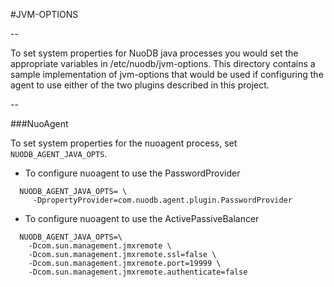 #JVM-OPTIONS

--

To set system properties for NuoDB java processes you would set the appropriate variables in /etc/nuodb/jvm-options.  This directory contains a sample implementation of jvm-options that would be used if configuring the agent to use either of the two plugins described in this project.

--

###NuoAgent

To set system properties for the nuoagent process,  set ```NUODB_AGENT_JAVA_OPTS```.

* To configure nuoagent to use the PasswordProvider

```
  NUODB_AGENT_JAVA_OPTS= \
     -DpropertyProvider=com.nuodb.agent.plugin.PasswordProvider  
```
* To configure nuoagent to use the ActivePassiveBalancer

```
  NUODB_AGENT_JAVA_OPTS=\
	-Dcom.sun.management.jmxremote \
	-Dcom.sun.management.jmxremote.ssl=false \
	-Dcom.sun.management.jmxremote.port=19999 \
	-Dcom.sun.management.jmxremote.authenticate=false
```